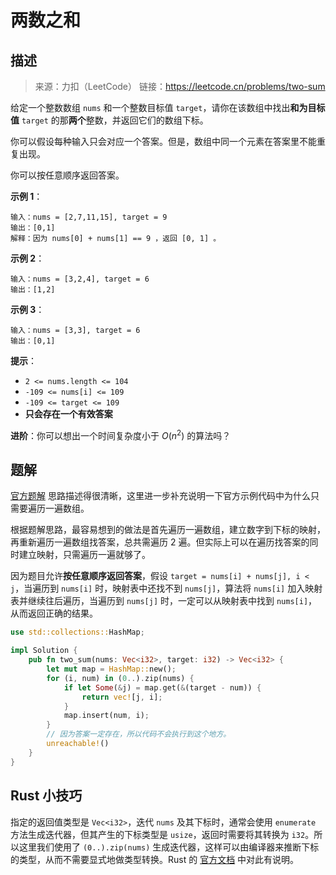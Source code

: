 # 两数之和

## 描述

> 来源：力扣（LeetCode）
> 链接：<https://leetcode.cn/problems/two-sum>

给定一个整数数组 `nums` 和一个整数目标值 `target`，请你在该数组中找出**和为目标值** `target` 的那**两个**整数，并返回它们的数组下标。

你可以假设每种输入只会对应一个答案。但是，数组中同一个元素在答案里不能重复出现。

你可以按任意顺序返回答案。

**示例 1**：

```text
输入：nums = [2,7,11,15], target = 9
输出：[0,1]
解释：因为 nums[0] + nums[1] == 9 ，返回 [0, 1] 。
```

**示例 2**：

```text
输入：nums = [3,2,4], target = 6
输出：[1,2]
```

**示例 3**：

```text
输入：nums = [3,3], target = 6
输出：[0,1]
```

**提示**：

- `2 <= nums.length <= 104`
- `-109 <= nums[i] <= 109`
- `-109 <= target <= 109`
- **只会存在一个有效答案**

**进阶**：你可以想出一个时间复杂度小于 $O(n^2)$ 的算法吗？

## 题解

[官方题解][1] 思路描述得很清晰，这里进一步补充说明一下官方示例代码中为什么只需要遍历一遍数组。

根据题解思路，最容易想到的做法是首先遍历一遍数组，建立数字到下标的映射，再重新遍历一遍数组找答案，总共需遍历 2 遍。但实际上可以在遍历找答案的同时建立映射，只需遍历一遍就够了。

因为题目允许**按任意顺序返回答案**，假设 `target = nums[i] + nums[j], i < j`，当遍历到 `nums[i]` 时，映射表中还找不到 `nums[j]`，算法将 `nums[i]` 加入映射表并继续往后遍历，当遍历到 `nums[j]` 时，一定可以从映射表中找到 `nums[i]`，从而返回正确的结果。

```rust
use std::collections::HashMap;

impl Solution {
    pub fn two_sum(nums: Vec<i32>, target: i32) -> Vec<i32> {
        let mut map = HashMap::new();
        for (i, num) in (0..).zip(nums) {
            if let Some(&j) = map.get(&(target - num)) {
                return vec![j, i];
            }
            map.insert(num, i);
        }
        // 因为答案一定存在，所以代码不会执行到这个地方。
        unreachable!()
    }
}
```

## Rust 小技巧

指定的返回值类型是 `Vec<i32>`，迭代 `nums` 及其下标时，通常会使用 `enumerate` 方法生成迭代器，但其产生的下标类型是 `usize`，返回时需要将其转换为 `i32`。所以这里我们使用了 `(0..).zip(nums)` 生成迭代器，这样可以由编译器来推断下标的类型，从而不需要显式地做类型转换。Rust 的 [官方文档][2] 中对此有说明。

[1]: https://leetcode.cn/problems/two-sum/solution/liang-shu-zhi-he-by-leetcode-solution/
[2]: https://doc.rust-lang.org/std/iter/trait.Iterator.html#method.enumerate
